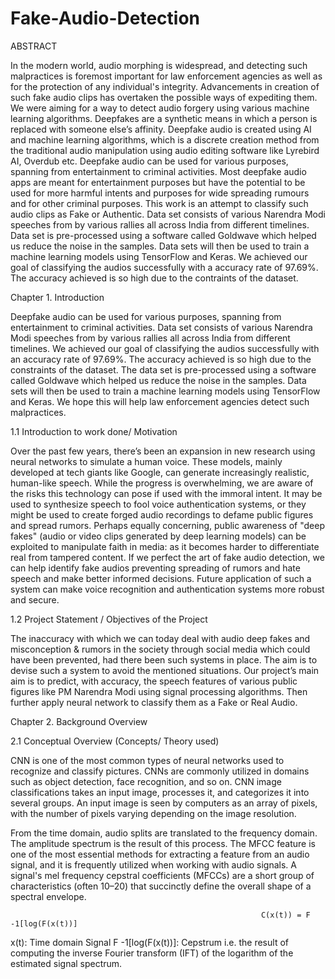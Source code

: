 # Fake-Audio-Detection
ABSTRACT

In the modern world, audio morphing is widespread, and detecting such malpractices is foremost important for law enforcement agencies as well as for the protection of any individual's integrity. Advancements in creation of such fake audio clips has overtaken the possible ways of expediting them. We were aiming for a way to detect audio forgery using various machine learning algorithms. Deepfakes are a synthetic means in which a person is replaced with someone else’s affinity. Deepfake audio is created using AI and machine learning algorithms, which is a discrete creation method from the traditional audio manipulation using audio editing software like Lyrebird AI, Overdub etc. Deepfake audio can be used for various purposes, spanning from entertainment to criminal activities. Most deepfake audio apps are meant for entertainment purposes but have the potential to be used for more harmful intents and purposes for wide spreading rumours and for other criminal purposes. This work is an attempt to classify such audio clips as Fake or Authentic. Data set consists of various Narendra Modi speeches from by various rallies all across India from different timelines. Data set is pre-processed using a software called Goldwave which helped us reduce the noise in the samples. Data sets will then be used to train a machine learning models using TensorFlow and Keras. We achieved our goal of classifying the audios successfully with a accuracy rate of 97.69%. The accuracy achieved is so high due to the contraints of the dataset.

Chapter 1. Introduction

Deepfake audio can be used for various purposes, spanning from entertainment to criminal activities. Data set consists of various Narendra Modi speeches from by various rallies all across India from different timelines. We achieved our goal of classifying the audios successfully with an accuracy rate of 97.69%. The accuracy achieved is so high due to the constraints of the dataset. The data set is pre-processed using a software called Goldwave which helped us reduce the noise in the samples. Data sets will then be used to train a machine learning models using TensorFlow and Keras. We hope this will help law enforcement agencies detect such malpractices.

1.1 Introduction to work done/ Motivation

Over the past few years, there’s been an expansion in new research using neural networks to simulate a human voice. These models, mainly developed at tech giants like Google, can generate increasingly realistic, human-like speech. While the progress is overwhelming, we are aware of the risks this technology can pose if used with the immoral intent. It may be used to synthesize speech to fool voice authentication systems, or they might be used to create forged audio recordings to defame public figures and spread rumors. Perhaps equally concerning, public awareness of "deep fakes" (audio or video clips generated by deep learning models) can be exploited to manipulate faith in media: as it becomes harder to differentiate real from tampered content. If we perfect the art of fake audio detection, we can help identify fake audios preventing spreading of rumors and hate speech and make better informed decisions. Future application of such a system can make voice recognition and authentication systems more robust and secure.

1.2 Project Statement / Objectives of the Project

The inaccuracy with which we can today deal with audio deep fakes and misconception & rumors in the society through social media which could have been prevented, had there been such systems in place. The aim is to devise such a system to avoid the mentioned situations. Our project’s main aim is to predict, with accuracy, the speech features of various public figures like PM Narendra Modi using signal processing algorithms. Then further apply neural network to classify them as a Fake or Real Audio.

Chapter 2. Background Overview

2.1  Conceptual Overview (Concepts/ Theory used)

CNN is one of the most common types of neural networks used to recognize and classify pictures. CNNs are commonly utilized in domains such as object detection, face recognition, and so on. CNN image classifications takes an input image, processes it, and categorizes it into several groups. An input image is seen by computers as an array of pixels, with the number of pixels varying depending on the image resolution.

From the time domain, audio splits are translated to the frequency domain. The amplitude spectrum is the result of this process. The MFCC feature is one of the most essential methods for extracting a feature from an audio signal, and it is frequently utilized when working with audio signals. A signal's mel frequency cepstral coefficients (MFCCs) are a short group of characteristics (often 10–20) that succinctly define the overall shape of a spectral envelope.

                                                            C(x(t)) = F -1[log(F(x(t))]
x(t): Time domain Signal
F -1[log(F(x(t))]: Cepstrum i.e. the result of computing the inverse Fourier transform (IFT) of the logarithm of the estimated signal spectrum.
